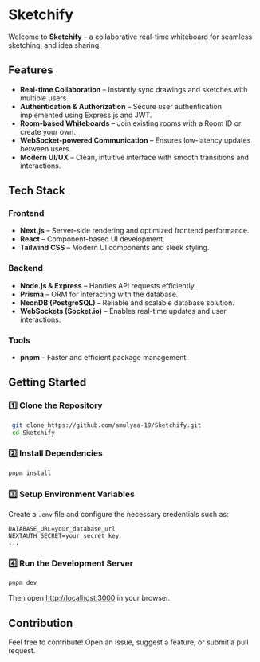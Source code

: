 # Sketchify 

Welcome to **Sketchify** – a collaborative real-time whiteboard for seamless sketching, and idea sharing. 

## Features

- **Real-time Collaboration** – Instantly sync drawings and sketches with multiple users.
- **Authentication & Authorization** – Secure user authentication implemented using Express.js and JWT.
- **Room-based Whiteboards** – Join existing rooms with a Room ID or create your own.
- **WebSocket-powered Communication** – Ensures low-latency updates between users.
- **Modern UI/UX** – Clean, intuitive interface with smooth transitions and interactions.

## Tech Stack

###  Frontend
- **Next.js** – Server-side rendering and optimized frontend performance.
- **React** – Component-based UI development.
- **Tailwind CSS** – Modern UI components and sleek styling.

###  Backend
- **Node.js & Express** – Handles API requests efficiently.
- **Prisma** – ORM for interacting with the database.
- **NeonDB (PostgreSQL)** – Reliable and scalable database solution.
- **WebSockets (Socket.io)** – Enables real-time updates and user interactions.

###  Tools 
- **pnpm** – Faster and efficient package management.

##  Getting Started

### 1️⃣ Clone the Repository
```sh
 git clone https://github.com/amulyaa-19/Sketchify.git
 cd Sketchify
```

### 2️⃣ Install Dependencies
```sh
pnpm install
```

### 3️⃣ Setup Environment Variables
Create a `.env` file and configure the necessary credentials such as:
```env
DATABASE_URL=your_database_url
NEXTAUTH_SECRET=your_secret_key
...
```

### 4️⃣ Run the Development Server
```sh
pnpm dev
```
Then open [http://localhost:3000](http://localhost:3000) in your browser.

##  Contribution
   Feel free to contribute! Open an issue, suggest a feature, or submit a pull request.

